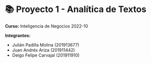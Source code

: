 # 📚 Proyecto 1 - Analítica de Textos

<strong>Curso:</strong> Inteligencia de Negocios 2022-10

<strong>Integrantes:</strong>
<ul>
<li>Julián Padilla Molina (201913677)</li>
<li>Juan Andrés Ariza (201911442)</li>
<li>Deigo Felipe Carvajal (201911910)</li>
</ul>
